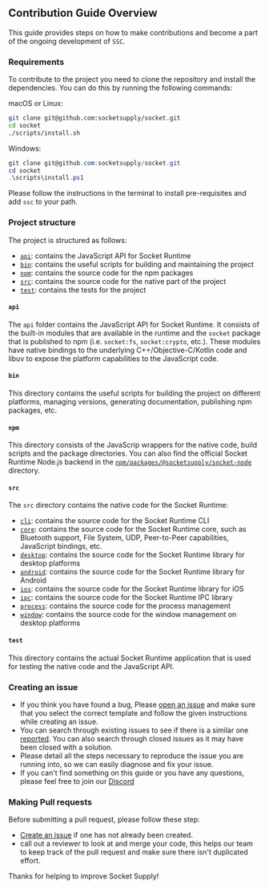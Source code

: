 ## Contribution Guide Overview
This guide provides steps on how to make contributions and become a part of the ongoing development of `SSC`.  

### Requirements

To contribute to the project you need to clone the repository and install the dependencies. You can do this by running the following commands:

macOS or Linux:
```bash
git clone git@github.com:socketsupply/socket.git
cd socket
./scripts/install.sh
```

Windows:
```powershell
git clone git@github.com:socketsupply/socket.git
cd socket
.\scripts\install.ps1
```

Please follow the instructions in the terminal to install pre-requisites and add `ssc` to your path.

### Project structure

The project is structured as follows:
- [`api`](api/): contains the JavaScript API for Socket Runtime
- [`bin`](bin/): contains the useful scripts for building and maintaining the project
- [`npm`](npm/): contains the source code for the npm packages
- [`src`](src/): contains the source code for the native part of the project
- [`test`](test/): contains the tests for the project

#### `api`

The `api` folder contains the JavaScript API for Socket Runtime. It consists of the built-in modules that are available in the runtime and the `socket` package that is published to npm (i.e. `socket:fs`, `socket:crypto`, etc.).
These modules have native bindings to the underlying C++/Objective-C/Kotlin code and libuv to expose the platform
capabilities to the JavaScript code.

#### `bin`

This directory contains the useful scripts for building the project on different platforms, managing versions,
generating documentation, publishing npm packages, etc.

#### `npm`

This directory consists of the JavaScrip wrappers for the native code, build scripts and the package directories.
You can also find the official Socket Runtime Node.js backend in the
[`npm/packages/@socketsupply/socket-node`](npm/packages/%40socketsupply/socket-node/) directory.

#### `src`

The `src` directory contains the native code for the Socket Runtime:
- [`cli`](src/cli/): contains the source code for the Socket Runtime CLI
- [`core`](src/core/): contains the source code for the Socket Runtime core, such as Bluetooth support,
File System, UDP, Peer-to-Peer capabilities, JavaScript bindings, etc.
- [`desktop`](src/desktop/): contains the source code for the Socket Runtime library for desktop platforms
- [`android`](src/android/): contains the source code for the Socket Runtime library for Android
- [`ios`](src/ios/): contains the source code for the Socket Runtime library for iOS
- [`ipc`](src/ipc/): contains the source code for the Socket Runtime IPC library
- [`process`](src/process/): contains the source code for the process management
- [`window`](src/window/): contains the source code for the window management on desktop platforms

#### `test`

This directory contains the actual Socket Runtime application that is used for testing the native code and the JavaScript API.  

### Creating an issue
- If you think you have found a bug, Please [open an issue](https://github.com/socketsupply/socket/issues/new) and make sure that you select the correct template and follow the given instructions while creating an issue.
- You can search through existing issues to see if there is a similar one [reported](https://github.com/socketsupply/socket/issues). You can also search through closed issues as it may have been closed with a solution.
- Please detail all the steps necessary to reproduce the issue you are running into, so we can easily diagnose and fix your issue.
- If you can't find something on this guide or you have any questions, please feel free to join our [Discord](https://discord.com/invite/YPV32gKCsH)  

### Making Pull requests
Before submitting a pull request, please follow these step:  
- [Create an issue](https://github.com/socketsupply/socket/issues/new) if one has not already been created.
- call out a reviewer to look at and merge your code, this helps our team to keep track of the pull request and make sure there isn't duplicated effort.

Thanks for helping to improve Socket Supply!